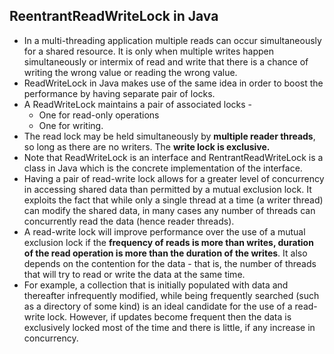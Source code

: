 ## ReentrantReadWriteLock in Java
* In a multi-threading application multiple reads can occur simultaneously for a shared resource. 
It is only when multiple writes happen simultaneously or intermix of read and write that there is a chance of writing the 
wrong value or reading the wrong value.
* ReadWriteLock in Java makes use of the same idea in order to boost the performance by having separate pair of locks.
* A ReadWriteLock maintains a pair of associated locks -
    * One for read-only operations
    * One for writing.
* The read lock may be held simultaneously by **multiple reader threads**, so long as there are no writers. The **write lock is exclusive.**
* Note that ReadWriteLock is an interface and RentrantReadWriteLock is a class in Java which is the concrete implementation of the interface.
* Having a pair of read-write lock allows for a greater level of concurrency in accessing shared data than permitted by a mutual exclusion lock. It exploits the fact that while only a single thread at a time (a writer thread) can modify the shared data, in many cases any number of threads can concurrently read the data (hence reader threads).
* A read-write lock will improve performance over the use of a mutual exclusion lock if the **frequency of reads is more than writes, duration of the read operation is more than the duration of the writes**. It also depends on the contention for the data - that is, the number of threads that will try to read or write the data at the same time.
* For example, a collection that is initially populated with data and thereafter infrequently modified, while being frequently searched (such as a directory of some kind) is an ideal candidate for the use of a read-write lock. However, if updates become frequent then the data is exclusively locked most of the time and there is little, if any increase in concurrency.
